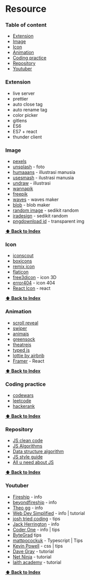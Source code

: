 # Resource

### Table of content
- [Extension](#extension)
- [Image](#image)
- [Icon](#icon)
- [Animation](#animation)
- [Coding practice](#coding-practice)
- [Repository](#repository)
- [Youtuber](#youtuber)

### Extension

- live server
- prettier
- auto close tag
- auto rename tag
- color picker
- gitlens
- ES6
- ES7 + react
- thunder client

### Image

- [pexels](https://www.pexels.com/id-id/)
- [unsplash](https://unsplash.com/) - foto
- [humaaans](https://www.humaaans.com/) - illustrasi manusia
- [usesmash](https://usesmash.com) - ilustrasi manusia
- [undraw](https://undraw.co/illustrations) - illustrasi
- [wannapik](https://www.wannapik.com)
- [freepik](https://www.freepik.com/)
- [waves](https://getwaves.io/) - waves maker
- [blob](https://www.blobmaker.app/) - blob maker
- [random image](https://www.buttsss.com/) - sedikit random
- [iradesign](https://iradesign.io/) - sedikit random
- [pngdownload id](https://www.pngdownload.id/) - transparent img

**[⬆ Back to Index](#index)**

### Icon

- [iconscout](https://iconscout.com/)
- [boxicons](https://boxicons.com/)
- [remix icon](https://remixicon.com/)
- [flaticon](https://www.flaticon.com/)
- [free3dicon](https://free3dicon.com/) - icon 3D
- [error404](https://error404.fun/) - icon 404
- [React Icon](https://react-icons.github.io/react-icons) - react

**[⬆ Back to Index](#index)**

### Animation

- [scroll reveal](https://scrollrevealjs.org/)
- [swiper](https://swiperjs.com/)
- [animajs](https://animejs.com)
- [greensock](https://greensock.com)
- [theatrejs](https://www.theatrejs.com)
- [typed js](https://mattboldt.com/demos/typed-js/)
- [lottie by airbnb](http://airbnb.io/lottie/#/)
- [Framer](https://www.framer.com/motion/) - React

**[⬆ Back to Index](#index)**

### Coding practice

- [codewars](https://www.codewars.com/dashboard)
- [leetcode](https://leetcode.com/)
- [hackerank](https://www.hackerrank.com/)

**[⬆ Back to Index](#index)**

### Repository

- [JS clean code](https://github.com/ryanmcdermott/clean-code-javascript)
- [JS Algorithms](https://github.com/trekhleb/javascript-algorithms)
- [Data structure algorithm](https://github.com/girliemac/a-picture-is-worth-a-1000-words)
- [JS style guide](https://github.com/airbnb/javascript/)
- [All u need about JS](https://github.com/getify/You-Dont-Know-JS/tree/master/)

**[⬆ Back to Index](#index)**

### Youtuber
- [Fireship](https://www.youtube.com/@Fireship) - info
- [beyondfireship](https://www.youtube.com/@beyondfireship) - info
- [Theo gg](https://www.youtube.com/@t3dotgg) - info
- [Web Dev Simplified](https://www.youtube.com/@WebDevSimplified) - info | tutorial
- [josh tried coding](https://www.youtube.com/@joshtriedcoding) - tips
- [Jack Herrington](https://www.youtube.com/@jherr) - info
- [Coder One](https://www.youtube.com/@CoderOne) - info | tips
- [ByteGrad](https://www.youtube.com/@ByteGrad) tips
- [mattpocockuk](https://www.youtube.com/@mattpocockuk) - Typescript | Tips
- [Kevin Powell](https://www.youtube.com/@KevinPowell) - css | tips
- [Dave Gray](https://www.youtube.com/@DaveGrayTeachesCode) - tutorial
- [Net Ninja](https://www.youtube.com/@NetNinja) - tutorial
- [laith academy](https://www.youtube.com/@laithacademy) - tutorial
<!-- - [Lama Dev](https://www.youtube.com/@LamaDev) -->
<!-- - [Traversy Media](https://www.youtube.com/@TraversyMedia) -->

**[⬆ Back to Index](#index)**